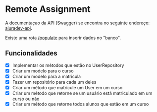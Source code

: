 # Remote Assignment

A documentaçao da API (Swagger) se encontra no seguinte endereço: [aluradev-api](http://aluradev-api.herokuapp.com/).

Existe uma rota [/populate](http://aluradev-api.herokuapp.com/populate) para inserir dados no "banco".
 
## Funcionalidades
- [x] Implementar os métodos que estão no UserRepository
- [x] Criar um modelo para o curso
- [x] Criar um modelo para a matricula
- [x] Fazer um repositório para cada um deles
- [x] Criar um método que matricule um User em um curso
- [x] Criar um método que retorne se um usuário está matriculado em um curso ou não
- [x] Criar um método que retorne todos alunos que estão em um curso

